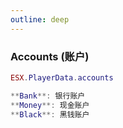 ```yaml
---
outline: deep
---
```


### Accounts (账户)
```lua
ESX.PlayerData.accounts

**Bank**: 银行账户
**Money**: 现金账户
**Black**: 黑钱账户
```